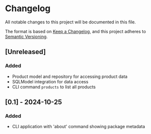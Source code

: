 # Changelog

All notable changes to this project will be documented in this file.

The format is based on [Keep a Changelog](https://keepachangelog.com/en/1.0.0/),
and this project adheres to [Semantic Versioning](https://semver.org/spec/v2.0.0.html).

## [Unreleased]

### Added

- Product model and repository for accessing product data
- SQLModel integration for data access
- CLI command `products` to list all products

## [0.1] - 2024-10-25

### Added

- CLI application with 'about' command showing package metadata
